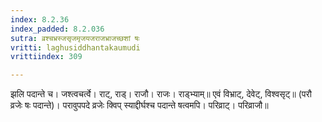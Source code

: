 ```yaml
---
index: 8.2.36
index_padded: 8.2.036
sutra: व्रश्चभ्रस्जसृजमृजयजराजभ्राजच्छशां षः
vritti: laghusiddhantakaumudi
vrittiindex: 309

---
```

झलि पदान्ते च। जश्त्वचर्त्वे। राट्, राड्। राजौ। राजः। राड्भ्याम्॥ एवं विभ्राट्, देवेट्, विश्वसृट्॥ (परौ व्रजेः षः पदान्ते)। परावुपपदे व्रजेः क्विप् स्याद्दीर्घश्च पदान्ते षत्वमपि। परिव्राट्। परिव्राजौ॥
